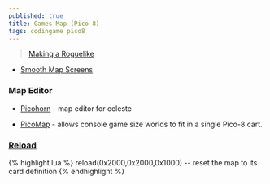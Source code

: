 ```yaml
---
published: true
title: Games Map (Pico-8)
tags: codingame pico8
---
```

> [Making a Roguelike](https://www.youtube.com/watch?v=qLIPY0ro5UY&t=108s)

- [Smooth Map Screens](https://mboffin.itch.io/pico-8-smooth-map-screens)

### Map Editor

- [Picohorn](https://github.com/WuffMakesGames/Picohorn#picohorn)  - map editor for celeste

- [PicoMap](https://www.lexaloffle.com/bbs/?tid=42848) -  allows console game size worlds to fit in a single Pico-8 cart.

### [Reload](https://www.youtube.com/watch?v=QF5jZWAhl1s&list=PLea8cjCua_P3LL7J1Q9b6PJua0A-96uUS&index=16&t=726s)
{% highlight lua %}
reload(0x2000,0x2000,0x1000)	-- reset the map to its card definition
{% endhighlight %}


